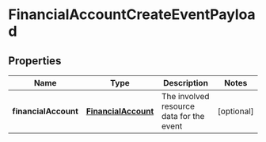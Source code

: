 
# FinancialAccountCreateEventPayload

## Properties
Name | Type | Description | Notes
------------ | ------------- | ------------- | -------------
**financialAccount** | [**FinancialAccount**](FinancialAccount.md) | The involved resource data for the event |  [optional]



